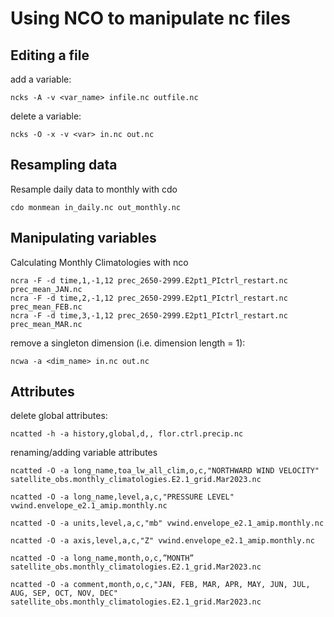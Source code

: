 # Using NCO to manipulate nc files

## Editing a file
add a variable:
```
ncks -A -v <var_name> infile.nc outfile.nc
```

delete a variable:
```
ncks -O -x -v <var> in.nc out.nc
```

## Resampling data
Resample daily data to monthly with cdo
```
cdo monmean in_daily.nc out_monthly.nc
```

## Manipulating variables
Calculating Monthly Climatologies with nco
```
ncra -F -d time,1,-1,12 prec_2650-2999.E2pt1_PIctrl_restart.nc prec_mean_JAN.nc
ncra -F -d time,2,-1,12 prec_2650-2999.E2pt1_PIctrl_restart.nc prec_mean_FEB.nc
ncra -F -d time,3,-1,12 prec_2650-2999.E2pt1_PIctrl_restart.nc prec_mean_MAR.nc
```

remove a singleton dimension (i.e. dimension length = 1):
```
ncwa -a <dim_name> in.nc out.nc
```

## Attributes
delete global attributes:
```
ncatted -h -a history,global,d,, flor.ctrl.precip.nc
```

renaming/adding variable attributes
```
ncatted -O -a long_name,toa_lw_all_clim,o,c,"NORTHWARD WIND VELOCITY" satellite_obs.monthly_climatologies.E2.1_grid.Mar2023.nc

ncatted -O -a long_name,level,a,c,"PRESSURE LEVEL" vwind.envelope_e2.1_amip.monthly.nc

ncatted -O -a units,level,a,c,"mb" vwind.envelope_e2.1_amip.monthly.nc

ncatted -O -a axis,level,a,c,"Z" vwind.envelope_e2.1_amip.monthly.nc

ncatted -O -a long_name,month,o,c,”MONTH” satellite_obs.monthly_climatologies.E2.1_grid.Mar2023.nc

ncatted -O -a comment,month,o,c,"JAN, FEB, MAR, APR, MAY, JUN, JUL, AUG, SEP, OCT, NOV, DEC" satellite_obs.monthly_climatologies.E2.1_grid.Mar2023.nc
```
